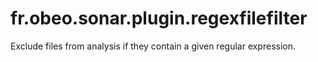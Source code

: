 fr.obeo.sonar.plugin.regexfilefilter
====================================

Exclude files from analysis if they contain a given regular expression. 